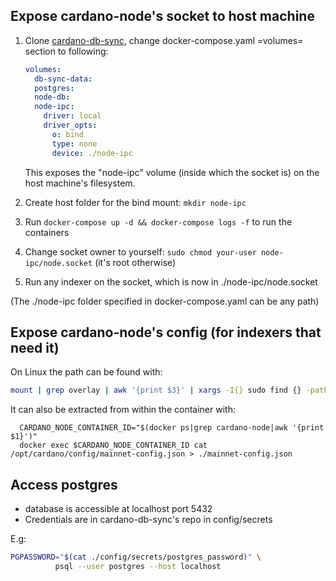 ## Expose cardano-node's socket to host machine

1. Clone [cardano-db-sync](https://github.com/input-output-hk/cardano-db-sync/), change docker-compose.yaml =volumes= section to following:
   ```yaml
   volumes:
     db-sync-data:
     postgres:
     node-db:
     node-ipc:
       driver: local
       driver_opts:
         o: bind
         type: none
         device: ./node-ipc
   ```

   This exposes the "node-ipc" volume (inside which the socket is) on
   the host machine's filesystem.

2. Create host folder for the bind mount: `mkdir node-ipc`

3. Run `docker-compose up -d && docker-compose logs -f` to run the containers

4. Change socket owner to yourself: `sudo chmod your-user node-ipc/node.socket` (it's root otherwise)

5. Run any indexer on the socket, which is now in ./node-ipc/node.socket

(The ./node-ipc folder specified in docker-compose.yaml can be any path)

## Expose cardano-node's config (for indexers that need it)

On Linux the path can be found with:
```bash
mount | grep overlay | awk '{print $3}' | xargs -I{} sudo find {} -path "*mainnet-config.json" -type f
```

It can also be extracted from within the container with:
```
  CARDANO_NODE_CONTAINER_ID="$(docker ps|grep cardano-node|awk '{print $1}')"
  docker exec $CARDANO_NODE_CONTAINER_ID cat /opt/cardano/config/mainnet-config.json > ./mainnet-config.json
```

## Access postgres

- database is accessible at localhost port 5432
- Credentials are in cardano-db-sync's repo in config/secrets

E.g:
```bash
PGPASSWORD="$(cat ./config/secrets/postgres_password)" \
          psql --user postgres --host localhost
```
